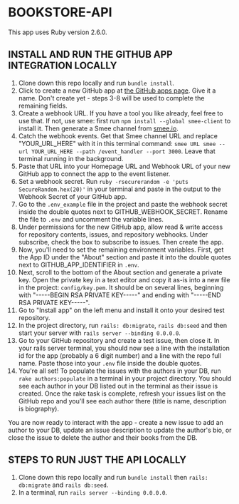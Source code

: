 # BOOKSTORE-API

This app uses Ruby version 2.6.0.

## INSTALL AND RUN THE GITHUB APP INTEGRATION LOCALLY

1) Clone down this repo locally and run `bundle install`.
2) Click to create a new GitHub app at [the GitHub apps page](https://github.com/settings/apps). Give it a name. Don't create yet - steps 3-8 will be used to complete the remaining fields.
3) Create a webhook URL. If you have a tool you like already, feel free to use that. If not, use smee: first run `npm install --global smee-client` to install it. Then generate a Smee channel from [smee.io](https://smee.io).
4) Catch the webhook events. Get that Smee channel URL and replace "YOUR_URL_HERE" with it in this terminal command: `smee URL smee --url YOUR_URL_HERE --path /event_handler --port 3000`. Leave that terminal running in the background.
5) Paste that URL into your Homepage URL and Webhook URL of your new GitHub app to connect the app to the event listener.
6) Set a webhook secret. Run `ruby -rsecurerandom -e 'puts SecureRandom.hex(20)'` in your terminal and paste in the output to the Webhook Secret of your GitHub app.
7) Go to the `.env_example` file in the project and paste the webhook secret inside the double quotes next to GITHUB_WEBHOOK_SECRET. Rename the file to `.env` and uncomment the variable lines.
8) Under permissions for the new GitHub app, allow read & write access for repository contents, issues, and repository webhooks. Under subscribe, check the box to subscribe to issues. Then create the app.
9) Now, you'll need to set the remaining environment variables. First, get the App ID under the "About" section and paste it into the double quotes next to GITHUB_APP_IDENTIFIER in `.env`.
10) Next, scroll to the bottom of the About section and generate a private key. Open the private key in a text editor and copy it as-is into a new file in the project: `config/key.pem`. It should be on several lines, beginning with "-----BEGIN RSA PRIVATE KEY-----" and ending with "-----END RSA PRIVATE KEY-----".
11) Go to "Install app" on the left menu and install it onto your desired test repository.
12) In the project directory, run `rails: db:migrate`, `rails db:seed` and then start your server with `rails server --binding 0.0.0.0`. 
13) Go to your GitHub repository and create a test issue, then close it. In your rails server terminal, you should now see a line with the installation id for the app (probably a 6 digit number) and a line with the repo full name. Paste those into your `.env` file inside the double quotes. 
14) You're all set! To populate the issues with the authors in your DB, run `rake authors:populate` in a terminal in your project directory. You should see each author in your DB listed out in the terminal as their issue is created. Once the rake task is complete, refresh your issues list on the GitHub repo and you'll see each author there (title is name, description is biography). 

You are now ready to interact with the app - create a new issue to add an author to your DB, update an issue description to update the author's bio, or close the issue to delete the author and their books from the DB.

## STEPS TO RUN JUST THE API LOCALLY
1) Clone down this repo locally and run `bundle install` then `rails: db:migrate` and `rails db:seed`.
2) In a terminal, run `rails server --binding 0.0.0.0`.
